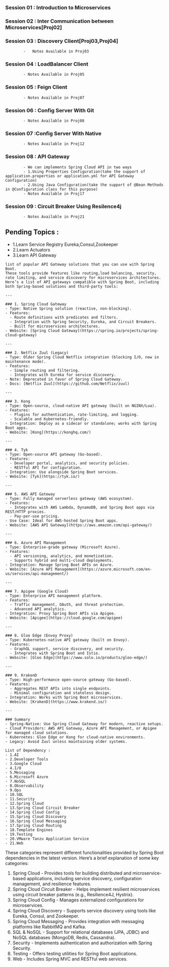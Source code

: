 ### Session 01 : Introduction to Microservices
### Session 02 : Inter Communication between Microservices[Proj02]
### Session 03 : Discovery Client[Proj03,Proj04]
			-	Notes Available in Proj03
### Session 04 : LoadBalancer Client
			- Notes Available in Proj05
### Session 05 : Feign Client
            - Notes Available in Proj07
### Session 06 : Config Server With Git
	 		- Notes Available in Proj08

### Session 07 :Config Server With Native
	 		- Notes Available in Proj12
### Session 08 : API Gateway
			- We can implements Spring Cloud API in two ways
			- 1.Using Properties Configuration(take the support of application.properties or application.yml for API Gateway Configuration)
			- 2.Using Java Configuration(take the support of @Bean Methods in @Configuration class for this purpose)
			- Notes Available in Proj17
### Session 09 : Circuit Breaker Using Resilence4j
			- Notes Available in Proj21 

## Pending Topics :
- 1.Learn Service Registry Eureka,Consul,Zookeeper
- 2.Learn Actuators
- 3.Learn API Gateway
```text
list of popular API Gateway solutions that you can use with Spring Boot. 
These tools provide features like routing,load balancing, security, rate limiting, and service discovery for microservices architectures.
Here’s a list of API gateways compatible with Spring Boot, including both Spring-based solutions and third-party tools:

---

### 1. Spring Cloud Gateway
- Type: Native Spring solution (reactive, non-blocking).
- Features:
  - Route definitions with predicates and filters.
  - Integration with Spring Security, Eureka, and Circuit Breakers.
  - Built for microservices architectures.
- Website: [Spring Cloud Gateway](https://spring.io/projects/spring-cloud-gateway)

---

### 2. Netflix Zuul (Legacy)
- Type: Older Spring Cloud Netflix integration (blocking I/O, now in maintenance mode).
- Features:
  - Simple routing and filtering.
  - Integrates with Eureka for service discovery.
- Note: Deprecated in favor of Spring Cloud Gateway.
- Docs: [Netflix Zuul](https://github.com/Netflix/zuul)

---

### 3. Kong
- Type: Open-source, cloud-native API gateway (built on NGINX/Lua).
- Features:
  - Plugins for authentication, rate-limiting, and logging.
  - Scalable and Kubernetes-friendly.
- Integration: Deploy as a sidecar or standalone; works with Spring Boot apps.
- Website: [Kong](https://konghq.com/)

---

### 4. Tyk
- Type: Open-source API gateway (Go-based).
- Features:
  - Developer portal, analytics, and security policies.
  - RESTful API for configuration.
- Integration: Use alongside Spring Boot services.
- Website: [Tyk](https://tyk.io/)

---

### 5. AWS API Gateway
- Type: Fully managed serverless gateway (AWS ecosystem).
- Features:
  - Integrates with AWS Lambda, DynamoDB, and Spring Boot apps via REST/HTTP proxies.
  - Pay-per-use pricing.
- Use Case: Ideal for AWS-hosted Spring Boot apps.
- Website: [AWS API Gateway](https://aws.amazon.com/api-gateway/)

---

### 6. Azure API Management
- Type: Enterprise-grade gateway (Microsoft Azure).
- Features:
  - API versioning, analytics, and monetization.
  - Supports hybrid and multi-cloud deployments.
- Integration: Manage Spring Boot APIs on Azure.
- Website: [Azure API Management](https://azure.microsoft.com/en-us/services/api-management/)

---

### 7. Apigee (Google Cloud)
- Type: Enterprise API management platform.
- Features:
  - Traffic management, OAuth, and threat protection.
  - Advanced API analytics.
- Integration: Proxy Spring Boot APIs via Apigee.
- Website: [Apigee](https://cloud.google.com/apigee)

---

### 8. Gloo Edge (Envoy Proxy)
- Type: Kubernetes-native API gateway (built on Envoy).
- Features:
  - GraphQL support, service discovery, and security.
  - Integrates with Spring Boot and Istio.
- Website: [Gloo Edge](https://www.solo.io/products/gloo-edge/)

---

### 9. KrakenD
- Type: High-performance open-source gateway (Go-based).
- Features:
  - Aggregates REST APIs into single endpoints.
  - Minimal configuration and stateless design.
- Integration: Works with Spring Boot microservices.
- Website: [KrakenD](https://www.krakend.io/)

---

### Summary
- Spring-Native: Use Spring Cloud Gateway for modern, reactive setups.
- Cloud Providers: AWS API Gateway, Azure API Management, or Apigee for managed cloud solutions.
- Kubernetes: Gloo Edge or Kong for cloud-native environments.
- Legacy: Avoid Zuul unless maintaining older systems.
```
```text
List of Dependency :
- 1.AI
- 2.Developer Tools
- 3.Google Cloud
- 4.I/O
- 5.Messaging
- 6.Microsoft Azure
- 7.NoSQL
- 8.Observability
- 9.Ops
- 10.SQL
- 11.Security
- 12.Spring Cloud
- 13.Spring Cloud Circuit Breaker
- 14.Spring Cloud Config
- 15.Spring Cloud Discovery
- 16.Spring Cloud Messaging
- 17.Spring Cloud Routing
- 18.Template Engines
- 19.Testing
- 20.VMware Tanzu Application Service
- 21.Web
```
These categories represent different functionalities provided by Spring Boot dependencies in the latest version. Here’s a brief explanation of some key categories:

1. Spring Cloud - Provides tools for building distributed and microservice-based applications, including service discovery, configuration management, and resilience features.
2. Spring Cloud Circuit Breaker - Helps implement resilient microservices using circuit breaker patterns (e.g., Resilience4J, Hystrix).
3. Spring Cloud Config - Manages externalized configurations for microservices.
4. Spring Cloud Discovery - Supports service discovery using tools like Eureka, Consul, and Zookeeper.
5. Spring Cloud Messaging - Provides integration with messaging platforms like RabbitMQ and Kafka.
6. SQL & NoSQL - Support for relational databases (JPA, JDBC) and NoSQL databases (MongoDB, Redis, Cassandra).
7. Security - Implements authentication and authorization with Spring Security.
8. Testing - Offers testing utilities for Spring Boot applications.
9. Web - Includes Spring MVC and RESTful web services.

